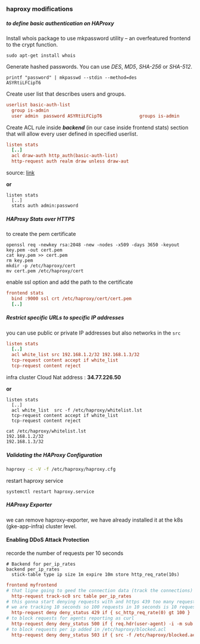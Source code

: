 ### haproxy modifications

##### to define basic authentication on HAProxy

Install whois package to use mkpassword utility – an overfeatured frontend to the crypt function.

```shell
sudo apt-get install whois
```

Generate hashed passwords. You can use *DES*, *MD5*, *SHA-256* or *SHA-512*.

```shell
printf "password" | mkpasswd --stdin --method=des
ASYRtiLFCipT6
```

Create user list that describes users and groups.

```cfg
userlist basic-auth-list
  group is-admin
  user admin  password ASYRtiLFCipT6              groups is-admin
```

Create ACL rule inside ***backend*** (in our case inside frontend stats) section that will allow every user defined in specified userlist.

```cfg
listen stats
  [..]
  acl draw-auth http_auth(basic-auth-list)
  http-request auth realm draw unless draw-aut
```

source: [link](https://sleeplessbeastie.eu/2018/03/08/how-to-define-basic-authentication-on-haproxy/)

**or**

```
listen stats
  [..]
  stats auth admin:password
```



##### HAProxy Stats over HTTPS

to create the pem certificate

```shell
openssl req -newkey rsa:2048 -new -nodes -x509 -days 3650 -keyout key.pem -out cert.pem
cat key.pem >> cert.pem
rm key.pem
mkdir -p /etc/haproxy/cert
mv cert.pem /etc/haproxy/cert
```

enable ssl option and add the path to the certificate

```cfg
frontend stats
  bind :9000 ssl crt /etc/haproxy/cert/cert.pem
  [..]
```



##### Restrict specific URLs to specific IP addresses

you can use public or private IP addresses but also networks in the `src`

```cfg
listen stats
  [..]
  acl white_list src 192.168.1.2/32 192.168.1.3/32
  tcp-request content accept if white_list
  tcp-request content reject
```

infra cluster Cloud Nat address :  **34.77.226.50**

**or**

```
listen stats
  [..]
  acl white_list  src -f /etc/haproxy/whitelist.lst
  tcp-request content accept if white_list
  tcp-request content reject
```

```
cat /etc/haproxy/whitelist.lst
192.168.1.2/32
192.168.1.3/32
```



##### Validating the HAProxy Configuration

```bash
haproxy -c -V -f /etc/haproxy/haproxy.cfg
```



restart haproxy service

```shell
systemctl restart haproxy.service
```



##### HAProxy Exporter

we can remove haproxy-exporter, we have already installed it at the k8s (gke-app-infra) cluster level.



#### Enabling DDoS Attack Protection 

recorde the number of requests per 10 seconds

```
# Backend for per_ip_rates
backend per_ip_rates
  stick-table type ip size 1m expire 10m store http_req_rate(10s)
```



```cfg
frontend myfrontend
# that ligne going to geed the connection data (track the connections) to the per_ip_rates table in the backend
  http-request track-sc0 src table per_ip_rates
# this gonna start denying requests with and https 439 too many requests response when the counters in the stick table are over 10 requests per second
# we are tracking 10 seconds so 100 requests in 10 seconds is 10 requests per second
  http-request deny deny_status 429 if { sc_http_req_rate(0) gt 100 }  
# to block requests for agents reporting as curl
  http-request deny deny_status 500 if { req.hdr(user-agent) -i -m sub curl }
# to block requests per ip added in /etc/haproxy/blocked.acl
  http-request deny deny_status 503 if { src -f /etc/haproxy/blocked.acl }
```

